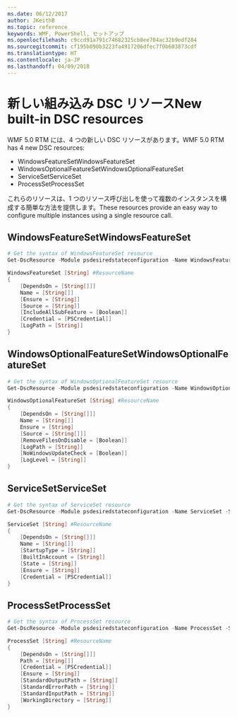```yaml
---
ms.date: 06/12/2017
author: JKeithB
ms.topic: reference
keywords: WMF, PowerShell, セットアップ
ms.openlocfilehash: c9ccd91a791c74682325cb8ee704ac32b9edf284
ms.sourcegitcommit: cf195b090b3223fa4917206dfec7f0b603873cdf
ms.translationtype: HT
ms.contentlocale: ja-JP
ms.lasthandoff: 04/09/2018
---
```

# <a name="new-built-in-dsc-resources"></a><span data-ttu-id="0c5b4-102">新しい組み込み DSC リソース</span><span class="sxs-lookup"><span data-stu-id="0c5b4-102">New built-in DSC resources</span></span>

<span data-ttu-id="0c5b4-103">WMF 5.0 RTM には、4 つの新しい DSC リソースがあります。</span><span class="sxs-lookup"><span data-stu-id="0c5b4-103">WMF 5.0 RTM has 4 new DSC resources:</span></span>
* <span data-ttu-id="0c5b4-104">WindowsFeatureSet</span><span class="sxs-lookup"><span data-stu-id="0c5b4-104">WindowsFeatureSet</span></span>
* <span data-ttu-id="0c5b4-105">WindowsOptionalFeatureSet</span><span class="sxs-lookup"><span data-stu-id="0c5b4-105">WindowsOptionalFeatureSet</span></span>
* <span data-ttu-id="0c5b4-106">ServiceSet</span><span class="sxs-lookup"><span data-stu-id="0c5b4-106">ServiceSet</span></span>
* <span data-ttu-id="0c5b4-107">ProcessSet</span><span class="sxs-lookup"><span data-stu-id="0c5b4-107">ProcessSet</span></span>

<span data-ttu-id="0c5b4-108">これらのリソースは、1 つのリソース呼び出しを使って複数のインスタンスを構成する簡単な方法を提供します。</span><span class="sxs-lookup"><span data-stu-id="0c5b4-108">These resources provide an easy way to configure multiple instances using a single resource call.</span></span>

## <a name="windowsfeatureset"></a><span data-ttu-id="0c5b4-109">WindowsFeatureSet</span><span class="sxs-lookup"><span data-stu-id="0c5b4-109">WindowsFeatureSet</span></span>

```powershell
# Get the syntax of WindowsFeatureSet resource
Get-DscResource -Module psdesiredstateconfiguration -Name WindowsFeatureSet -Syntax

WindowsFeatureSet [String] #ResourceName
{
    [DependsOn = [String[]]]
    Name = [String[]]
    [Ensure = [String]]
    [Source = [String]]
    [IncludeAllSubFeature = [Boolean]]
    [Credential = [PSCredential]]
    [LogPath = [String]]
}
```

## <a name="windowsoptionalfeatureset"></a><span data-ttu-id="0c5b4-110">WindowsOptionalFeatureSet</span><span class="sxs-lookup"><span data-stu-id="0c5b4-110">WindowsOptionalFeatureSet</span></span>

```powershell
# Get the syntax of WindowsOptionalFeatureSet resource
Get-DscResource -Module psdesiredstateconfiguration -Name WindowsOptionalFeatureSet -Syntax

WindowsOptionalFeatureSet [String] #ResourceName
{
    [DependsOn = [String[]]]
    Name = [String[]]
    Ensure = [String]
    [Source = [String[]]]
    [RemoveFilesOnDisable = [Boolean]]
    [LogPath = [String]]
    [NoWindowsUpdateCheck = [Boolean]]
    [LogLevel = [String]]
}
```

## <a name="serviceset"></a><span data-ttu-id="0c5b4-111">ServiceSet</span><span class="sxs-lookup"><span data-stu-id="0c5b4-111">ServiceSet</span></span>

```powershell
# Get the syntax of ServiceSet resource
Get-DscResource -Module psdesiredstateconfiguration -Name ServiceSet -Syntax

ServiceSet [String] #ResourceName
{
    [DependsOn = [String[]]]
    Name = [String[]]
    [StartupType = [String]]
    [BuiltInAccount = [String]]
    [State = [String]]
    [Ensure = [String]]
    [Credential = [PSCredential]]
}
```

## <a name="processset"></a><span data-ttu-id="0c5b4-112">ProcessSet</span><span class="sxs-lookup"><span data-stu-id="0c5b4-112">ProcessSet</span></span>

```powershell
# Get the syntax of ProcessSet resource
Get-DscResource -Module psdesiredstateconfiguration -Name ProcessSet -Syntax

ProcessSet [String] #ResourceName
{
    [DependsOn = [String[]]]
    Path = [String[]]
    [Credential = [PSCredential]]
    [Ensure = [String]]
    [StandardOutputPath = [String]]
    [StandardErrorPath = [String]]
    [StandardInputPath = [String]]
    [WorkingDirectory = [String]]
}
```